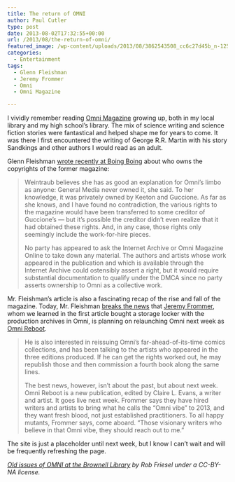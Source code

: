 ```yaml
---
title: The return of OMNI
author: Paul Cutler
type: post
date: 2013-08-02T17:32:55+00:00
url: /2013/08/the-return-of-omni/
featured_image: /wp-content/uploads/2013/08/3862543508_cc6c27d45b_n-125x125.jpg
categories:
  - Entertainment
tags:
  - Glenn Fleishman
  - Jeremy Frommer
  - Omni
  - Omni Magazine

---
```

I vividly remember reading [Omni Magazine][1] growing up, both in my local library and my high school&#8217;s library. The mix of science writing and science fiction stories were fantastical and helped shape me for years to come. It was there I first encountered the writing of George R.R. Martin with his story Sandkings and other authors I would read as an adult.

Glenn Fleishman [wrote recently at Boing Boing][2] about who owns the copyrights of the former magazine:

> Weintraub believes she has as good an explanation for Omni&#8217;s limbo as anyone: General Media never owned it, she said. To her knowledge, it was privately owned by Keeton and Guccione. As far as she knows, and I have found no contradiction, the various rights to the magazine would have been transferred to some creditor of Guccione&#8217;s — but it&#8217;s possible the creditor didn&#8217;t even realize that it had obtained these rights. And, in any case, those rights only seemingly include the work-for-hire pieces.
> 
> No party has appeared to ask the Internet Archive or Omni Magazine Online to take down any material. The authors and artists whose work appeared in the publication and which is available through the Internet Archive could ostensibly assert a right, but it would require substantial documentation to qualify under the DMCA since no party asserts ownership to Omni as a collective work.

Mr. Fleishman&#8217;s article is also a fascinating recap of the rise and fall of the magazine. Today, Mr. Fleishman [breaks the news][3] that [Jeremy Frommer][4], whom we learned in the first article bought a storage locker with the production archives in Omni, is planning on relaunching Omni next week as [Omni Reboot][5].

> He is also interested in reissuing Omni&#8217;s far-ahead-of-its-time comics collections, and has been talking to the artists who appeared in the three editions produced. If he can get the rights worked out, he may republish those and then commission a fourth book along the same lines.
> 
> The best news, however, isn&#8217;t about the past, but about next week. Omni Reboot is a new publication, edited by Claire L. Evans, a writer and artist. It goes live next week. Frommer says they have hired writers and artists to bring what he calls the &#8220;Omni vibe&#8221; to 2013, and they want fresh blood, not just established practitioners. To all happy mutants, Frommer says, come aboard. &#8220;Those visionary writers who believe in that Omni vibe, they should reach out to me.&#8221;

The site is just a placeholder until next week, but I know I can&#8217;t wait and will be frequently refreshing the page.

_[Old issues of OMNI at the Brownell Library][6] by Rob Friesel under a CC-BY-NA license._

 [1]: http://archive.org/details/omni-magazine
 [2]: http://boingboing.net/2013/07/09/who-owns-omni.html
 [3]: http://boingboing.net/2013/08/02/omni.html
 [4]: http://jeremyfrommer.com/
 [5]: http://omnireboot.com/
 [6]: http://www.flickr.com/photos/found_drama/3862543508/
